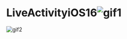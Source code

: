 # LiveActivityiOS16![gif1](https://user-images.githubusercontent.com/5785670/204235186-3ae8d0c1-151a-4ea8-b7ff-7032b888f8d5.gif)
![gif2](https://user-images.githubusercontent.com/5785670/204235856-faf677dd-ded0-4b2c-a6b0-3b171dfc3ffe.gif)
